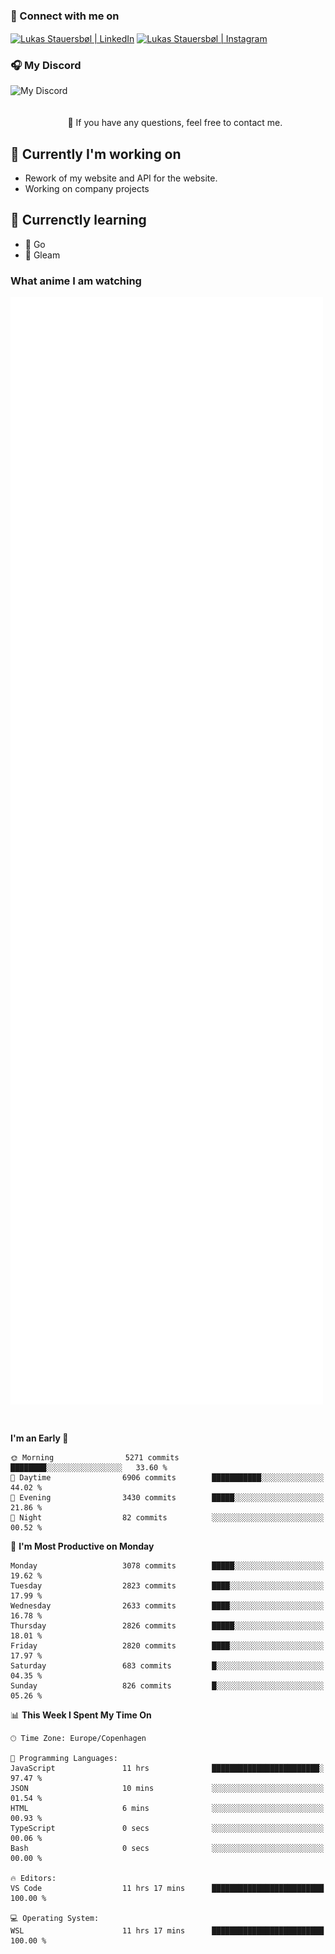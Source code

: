 ### 🔗 Connect with me on
<a href="https://www.instagram.com/lukas_stauersbol" target="_blank"><img align="center" src="https://raw.githubusercontent.com/stauersbol/stauersbol/main/images/instagram.svg" alt="Lukas Stauersbøl | LinkedIn" width="30px"/></a>
<a href="https://www.linkedin.com/in/lukas-stauersbol/" target="_blank"><img align="center" src="https://raw.githubusercontent.com/stauersbol/stauersbol/main/images/linkedin.svg" alt="Lukas Stauersbøl | Instagram" width="30px"/></a>

<p align="center">
 <h3>🎧 My Discord</h3>
 <img align="left" height="55px" src="https://discord.c99.nl/widget/theme-2/147806323323568128.png" alt="My Discord" />
</p>

<br/>
<br/>
<br/>
💬 If you have any questions, feel free to contact me.

## 🔭 Currently I'm working on
- Rework of my website and API for the website.
- Working on company projects
 
## 🌱 Currenctly learning
- 💙 Go
- 💜 Gleam

### What anime I am watching
<a href="https://anilist.co/user/slashiy/" align="center"><img align="center" width="500px" src="metrics.plugin.personal.anilist.svg" /></a>

<br/>

<!--START_SECTION:waka-->
**I'm an Early 🐤** 

```text
🌞 Morning                5271 commits        ████████░░░░░░░░░░░░░░░░░   33.60 % 
🌆 Daytime                6906 commits        ███████████░░░░░░░░░░░░░░   44.02 % 
🌃 Evening                3430 commits        █████░░░░░░░░░░░░░░░░░░░░   21.86 % 
🌙 Night                  82 commits          ░░░░░░░░░░░░░░░░░░░░░░░░░   00.52 % 
```
📅 **I'm Most Productive on Monday** 

```text
Monday                   3078 commits        █████░░░░░░░░░░░░░░░░░░░░   19.62 % 
Tuesday                  2823 commits        ████░░░░░░░░░░░░░░░░░░░░░   17.99 % 
Wednesday                2633 commits        ████░░░░░░░░░░░░░░░░░░░░░   16.78 % 
Thursday                 2826 commits        █████░░░░░░░░░░░░░░░░░░░░   18.01 % 
Friday                   2820 commits        ████░░░░░░░░░░░░░░░░░░░░░   17.97 % 
Saturday                 683 commits         █░░░░░░░░░░░░░░░░░░░░░░░░   04.35 % 
Sunday                   826 commits         █░░░░░░░░░░░░░░░░░░░░░░░░   05.26 % 
```


📊 **This Week I Spent My Time On** 

```text
🕑︎ Time Zone: Europe/Copenhagen

💬 Programming Languages: 
JavaScript               11 hrs              ████████████████████████░   97.47 % 
JSON                     10 mins             ░░░░░░░░░░░░░░░░░░░░░░░░░   01.54 % 
HTML                     6 mins              ░░░░░░░░░░░░░░░░░░░░░░░░░   00.93 % 
TypeScript               0 secs              ░░░░░░░░░░░░░░░░░░░░░░░░░   00.06 % 
Bash                     0 secs              ░░░░░░░░░░░░░░░░░░░░░░░░░   00.00 % 

🔥 Editors: 
VS Code                  11 hrs 17 mins      █████████████████████████   100.00 % 

💻 Operating System: 
WSL                      11 hrs 17 mins      █████████████████████████   100.00 % 
```


<!--END_SECTION:waka-->
